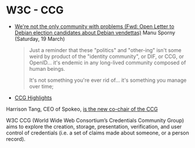 # W3C - CCG

* [We're not the only community with problems (Fwd: Open Letter to Debian election candidates about Debian vendettas)](https://lists.w3.org/Archives/Public/public-credentials/2022Mar/0127.html) Manu Sporny (Saturday, 19 March)
  > Just a reminder that these "politics" and "other-ing" isn't some weird by product of the "identity community", or DIF, or CCG, or OpenID... it's endemic in any long-lived community composed of human beings.
  > 
  > It's not something you're ever rid of... it's something you manage over time;
* [CCG Highlights](https://lists.w3.org/Archives/Public/public-credentials/)


Harrison Tang, CEO of Spokeo, [is the new co-chair of the CCG](https://twitter.com/TheCEODad/status/1544884282316845057)

W3C CCG (World Wide Web Consortium’s Credentials Community Group) aims to explore the creation, storage, presentation, verification, and user control of credentials (i.e. a set of claims made about someone, or a person record).

